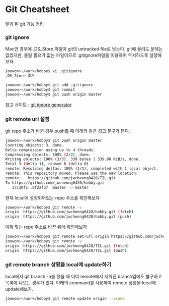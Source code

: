 # Git Cheatsheet

알게 된 git 기능 정리

### git ignore
Mac인 경우에 .DS_Store 파일이 git의 untracked file로 남는다.
git에 올려도 문제는 없겠지만, 올릴 필요가 없는 파일이므로 .gitignore파일을 이용하여 무시하도록 설정해보자.
```bash
joowon>~/work/hobby$ vi .gitignore
.DS_Store 추가

joowon>~/work/hobby$ git add .gitignore
joowon>~/work/hobby$ git commit
joowon>~/work/hobby$ git push origin master
```
참고 사이트 : [git ignore generator](https://www.gitignore.io/)

### git remote url 설정
git repo 주소가 바뀐 경우 push할 때 아래와 같은 경고 문구가 뜬다.
```bash
joowon>~/work/hobby$ git push origin master
Counting objects: 3, done.
Delta compression using up to 4 threads.
Compressing objects: 100% (2/2), done.
Writing objects: 100% (3/3), 339 bytes | 339.00 KiB/s, done.
Total 3 (delta 1), reused 0 (delta 0)
remote: Resolving deltas: 100% (1/1), completed with 1 local object.
remote: This repository moved. Please use the new location:
remote:   https://github.com/jwcheong0420/TIL.git
To https://github.com/jwcheong0420/hobby.git
   37c30f5..8f2af37  master -> master
```
현재 local에 설정되어있는 repo 주소를 확인해보자
```bash
joowon>~/work/hobby$ git remote -v
origin	https://github.com/jwcheong0420/hobby.git (fetch)
origin	https://github.com/jwcheong0420/hobby.git (push)
```
이제 맞는 repo 주소로 바꾼 뒤에 확인해보자
```bash
joowon>~/work/hobby$ git remote set-url origin https://github.com/jwcheong0420/TIL.git
joowon>~/work/hobby$ git remote -v
origin	https://github.com/jwcheong0420/TIL.git (fetch)
origin	https://github.com/jwcheong0420/TIL.git (push)
```

### git remote branch 상황을 local에 update하기
local에서 git branch -a를 했을 때 이미 remote에서 지워진 branch임에도 불구하고 목록에 나오는 경우가 있다.
아래의 command를 사용하여 remote 상황을 local에 update해보자.
```bash
joowon>~/work/hobby$ git remote update origin --prune
```
